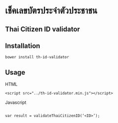 # เช็คเลขบัตรประจำตัวประชาชน
## Thai Citizen ID validator

## Installation
```
bower install th-id-validator
```

## Usage
HTML

```
<script src="../th-id-validator.min.js"></script>

```

Javascript

```

var result = validateThaiCitizenID(‘<ID>’);

```

